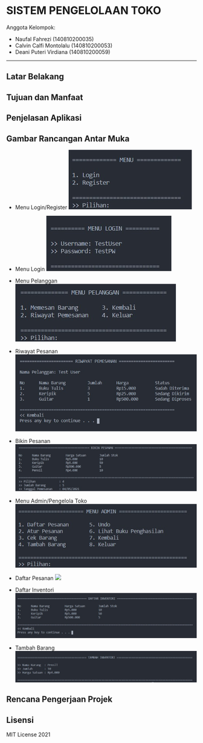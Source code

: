 # SISTEM PENGELOLAAN TOKO

Anggota Kelompok:
* Naufal Fahrezi (140810200035)
* Calvin Calfi Montolalu (140810200053)
* Deani Puteri Virdiana (140810200059)
---
## Latar Belakang


## Tujuan dan Manfaat


## Penjelasan Aplikasi


## Gambar Rancangan Antar Muka
<!--
Buat rancangan antar muka selengkap mungkin sesuai fungsi aplikasinya. rancangan antar muka
diusahakan serapih dan seindah mungkin. tools yang digunakan dalam pembuatan rancangan gambar
dibebaskan sesuai kreatifitas kalian
!-->
* Menu Login/Register
    ![](img/menu_1.jpg)

* Menu Login
    ![](img/menu_login.jpg)

* Menu Pelanggan
    ![](img/menu_pelanggan.jpg)

* Riwayat Pesanan
    ![](img/riwayat_pesanan.jpg)

* Bikin Pesanan
    ![](img/bikin_pesanan.jpg)

* Menu Admin/Pengelola Toko
    ![](img/menu_admin.jpg)

* Daftar Pesanan
    ![](img/daftar_pelayanan.jpg)

* Daftar Inventori
    ![](img/daftar_inventori.jpg)

* Tambah Barang
    ![](img/tambah_inventori.jpg)


## Rencana Pengerjaan Projek
<!--
Dalam kondisi pandemi seperti ini, tidak memungkinkan untuk bertemu bertatap muka. Maka dari itu
jelaskan bagaimana kalian bekerja sama, berkoordinasi, pembagian kerja.Tools apa yang kalian gunakan
untuk bekerja bersama sama cth github, google docs, google meet>ibebaskan sesuai kreatifitas kalian
!-->


## Lisensi

MIT License 2021

